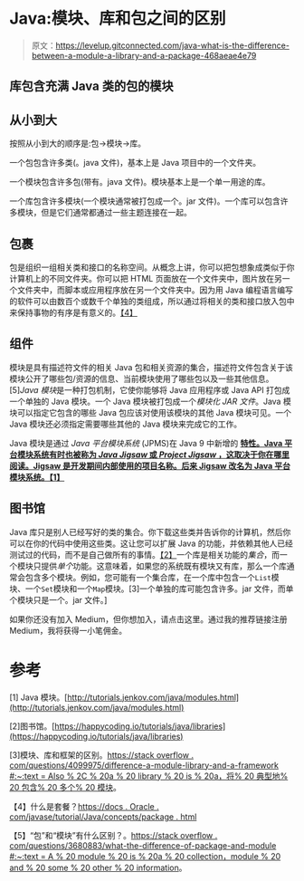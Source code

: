 # Java:模块、库和包之间的区别

> 原文：<https://levelup.gitconnected.com/java-what-is-the-difference-between-a-module-a-library-and-a-package-468aeae4e79>

## 库包含充满 Java 类的包的模块

## 从小到大

按照从小到大的顺序是:包->模块->库。

一个包包含许多类(。java 文件)，基本上是 Java 项目中的一个文件夹。

一个模块包含许多包(带有。java 文件)。模块基本上是一个单一用途的库。

一个库包含许多模块(一个模块通常被打包成一个。jar 文件)。一个库可以包含许多模块，但是它们通常都通过一些主题连接在一起。

## 包裹

包是组织一组相关类和接口的名称空间。从概念上讲，你可以把包想象成类似于你计算机上的不同文件夹。你可以把 HTML 页面放在一个文件夹中，图片放在另一个文件夹中，而脚本或应用程序放在另一个文件夹中。因为用 Java 编程语言编写的软件可以由数百个或数千个单独的类组成，所以通过将相关的类和接口放入包中来保持事物的有序是有意义的。[【4】](https://docs.oracle.com/javase/tutorial/java/concepts/package.html)

## 组件

模块是具有描述符文件的相关 Java 包和相关资源的集合，描述符文件包含关于该模块公开了哪些包/资源的信息、当前模块使用了哪些包以及一些其他信息。[5]*Java 模块*是一种打包机制，它使你能够将 Java 应用程序或 Java API 打包成一个单独的 Java 模块。一个 Java 模块被打包成一个*模块化 JAR 文件*。Java 模块可以指定它包含的哪些 Java 包应该对使用该模块的其他 Java 模块可见。一个 Java 模块还必须指定需要哪些其他的 Java 模块来完成它的工作。

Java 模块是通过 *Java 平台模块系统* (JPMS)在 Java 9 中新增的 [**特性。Java 平台模块系统有时也被称为 *Java Jigsaw* 或 *Project Jigsaw* ，这取决于你在哪里阅读。Jigsaw 是开发期间内部使用的项目名称。后来 Jigsaw 改名为 Java 平台模块系统。**](http://tutorials.jenkov.com/java/index.html#new-in-java-9)**[【1】](http://tutorials.jenkov.com/java/modules.html)**

## 图书馆

Java 库只是别人已经写好的类的集合。你下载这些类并告诉你的计算机，然后你可以在你的代码中使用这些类。这让您可以扩展 Java 的功能，并依赖其他人已经测试过的代码，而不是自己做所有的事情。[【2】](https://happycoding.io/tutorials/java/libraries)一个库是相关功能的*集合*，而一个模块只提供*单个*功能。这意味着，如果您的系统既有模块又有库，那么一个库通常会包含多个模块。例如，您可能有一个集合库，在一个库中包含一个`List`模块、一个`Set`模块和一个`Map`模块。[3]一个单独的库可能包含许多。jar 文件，而单个模块只是一个。jar 文件。]

如果你还没有加入 Medium，但你想加入，请点击这里。通过我的推荐链接注册 Medium，我将获得一小笔佣金。

# 参考

[1] Java 模块。[http://tutorials.jenkov.com/java/modules.html](http://tutorials.jenkov.com/java/modules.html)

[2]图书馆。[https://happycoding.io/tutorials/java/libraries](https://happycoding.io/tutorials/java/libraries)

[3]模块、库和框架的区别。[https://stack overflow . com/questions/4099975/difference-a-module-library-and-a-framework #:~:text = Also % 2C % 20a % 20 library % 20 is % 20a，将% 20 典型地% 20 包含% 20 多个% 20 模块](https://stackoverflow.com/questions/4099975/difference-between-a-module-library-and-a-framework#:~:text=Also%2C%20a%20library%20is%20a,will%20typically%20contain%20multiple%20modules)。

【4】什么是套餐？[https://docs . Oracle . com/javase/tutorial/Java/concepts/package . html](https://docs.oracle.com/javase/tutorial/java/concepts/package.html)

【5】“包”和“模块”有什么区别？。[https://stack overflow . com/questions/3680883/what-the-difference-of-package-and-module #:~:text = A % 20 module % 20 is % 20a % 20 collection，module % 20 and % 20 some % 20 other % 20 information](https://stackoverflow.com/questions/3680883/whats-the-difference-between-package-and-module#:~:text=A%20module%20is%20a%20collection,module%20and%20some%20other%20information)。